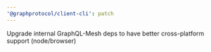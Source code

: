 ```yaml
---
'@graphprotocol/client-cli': patch
---
```


Upgrade internal GraphQL-Mesh deps to have better cross-platform support (node/browser)
